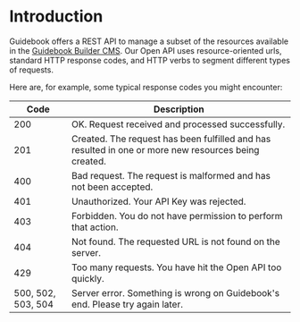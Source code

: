 # Introduction

Guidebook offers a REST API to manage a subset of the resources available in the [Guidebook Builder CMS](https://builder.guidebook.com). Our Open API uses resource-oriented urls, standard HTTP response codes, and HTTP verbs to segment different types of requests.

Here are, for example, some typical response codes you might encounter:

Code                  | Description
---------             | --------
200                   | OK. Request received and processed successfully.
201                   | Created. The request has been fulfilled and has resulted in one or more new resources being created.
400                   | Bad request. The request is malformed and has not been accepted.
401                   | Unauthorized. Your API Key was rejected.
403                   | Forbidden. You do not have permission to perform that action.
404                   | Not found. The requested URL is not found on the server.
429                   | Too many requests. You have hit the Open API too quickly.
500, 502, 503, 504    | Server error. Something is wrong on Guidebook's end. Please try again later.
